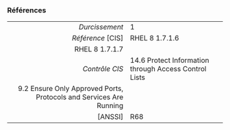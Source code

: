 ### Références

|                 |    |
|----------------:|:---|
|   *Durcissement*| 1 |
|*Référence* [CIS]| RHEL 8 1.7.1.6
RHEL 8 1.7.1.7 |
|   *Contrôle CIS*| 14.6 Protect Information through Access Control Lists
9.2 Ensure Only Approved Ports, Protocols and Services Are Running |
|          [ANSSI]| R68 |
